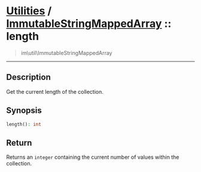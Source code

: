 # [Utilities](util.md) / [ImmutableStringMappedArray](util-ImmutableStringMappedArray.md) :: length
 > im\util\ImmutableStringMappedArray
____

## Description
Get the current length of the collection.

## Synopsis
```php
length(): int
```

## Return
Returns an `integer` containing the current number of
values within the collection.
